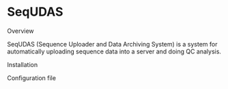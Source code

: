 # SeqUDAS

Overview

SeqUDAS (Sequence Uploader and Data Archiving System) is a system for automatically uploading sequence data into a server and doing QC analysis. 

Installation

Configuration file


